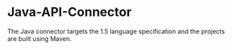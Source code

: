 Java-API-Connector
==================

The Java connector targets the 1.5 language specification and the projects are built using Maven.
